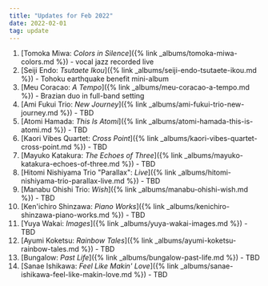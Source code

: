 ```yaml
---
title: "Updates for Feb 2022"
date: 2022-02-01
tag: update
---
```



1. [Tomoka Miwa: *Colors in Silence*]({% link _albums/tomoka-miwa-colors.md %}) - vocal jazz recorded live
1. [Seiji Endo: *Tsutaete Ikou*]({% link _albums/seiji-endo-tsutaete-ikou.md %}) - Tohoku earthquake benefit mini-album
1. [Meu Coracao: *A Tempo*]({% link _albums/meu-coracao-a-tempo.md %}) - Brazian duo in full-band setting
1. [Ami Fukui Trio: *New Journey*]({% link _albums/ami-fukui-trio-new-journey.md %}) - TBD
1. [Atomi Hamada: *This Is Atomi*]({% link _albums/atomi-hamada-this-is-atomi.md %}) - TBD
1. [Kaori Vibes Quartet: *Cross Point*]({% link _albums/kaori-vibes-quartet-cross-point.md %}) - TBD
1. [Mayuko Katakura: *The Echoes of Three*]({% link _albums/mayuko-katakura-echoes-of-three.md %}) - TBD
1. [Hitomi Nishiyama Trio "Parallax": *Live*]({% link _albums/hitomi-nishiyama-trio-parallax-live.md %}) - TBD
1. [Manabu Ohishi Trio: *Wish*]({% link _albums/manabu-ohishi-wish.md %}) - TBD
1. [Ken'ichiro Shinzawa: *Piano Works*]({% link _albums/kenichiro-shinzawa-piano-works.md %}) - TBD
1. [Yuya Wakai: *Images*]({% link _albums/yuya-wakai-images.md %}) - TBD
1. [Ayumi Koketsu: *Rainbow Tales*]({% link _albums/ayumi-koketsu-rainbow-tales.md %}) - TBD
1. [Bungalow: *Past Life*]({% link _albums/bungalow-past-life.md %}) - TBD
1. [Sanae Ishikawa: *Feel Like Makin' Love*]({% link _albums/sanae-ishikawa-feel-like-makin-love.md %}) - TBD